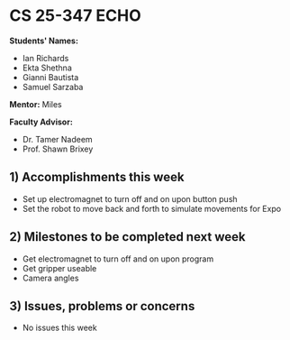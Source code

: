 # CS 25-347 ECHO

**Students' Names:**

- Ian Richards
- Ekta Shethna
- Gianni Bautista
- Samuel Sarzaba

**Mentor:** Miles

**Faculty Advisor:**

- Dr. Tamer Nadeem
- Prof. Shawn Brixey

## 1) Accomplishments this week

- Set up electromagnet to turn off and on upon button push
- Set the robot to move back and forth to simulate movements for Expo

## 2) Milestones to be completed next week

- Get electromagnet to turn off and on upon program
- Get gripper useable 
- Camera angles

## 3) Issues, problems or concerns

- No issues this week

